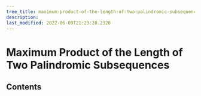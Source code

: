 ```yaml
---
tree_title: maximum-product-of-the-length-of-two-palindromic-subsequences
description: 
last_modified: 2022-06-09T21:23:28.2328
---
```


# Maximum Product of the Length of Two Palindromic Subsequences

## Contents

